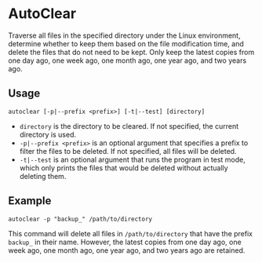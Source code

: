 # AutoClear

Traverse all files in the specified directory under the Linux environment, determine whether to keep them based on the file modification time, and delete the files that do not need to be kept. Only keep the latest copies from one day ago, one week ago, one month ago, one year ago, and two years ago.

## Usage

```
autoclear [-p|--prefix <prefix>] [-t|--test] [directory]
```

- `directory` is the directory to be cleared. If not specified, the current directory is used.
- `-p|--prefix <prefix>` is an optional argument that specifies a prefix to filter the files to be deleted. If not specified, all files will be deleted.
- `-t|--test` is an optional argument that runs the program in test mode, which only prints the files that would be deleted without actually deleting them.

## Example

```shell
autoclear -p "backup_" /path/to/directory
```

This command will delete all files in `/path/to/directory` that have the prefix `backup_` in their name. However, the latest copies from one day ago, one week ago, one month ago, one year ago, and two years ago are retained.
